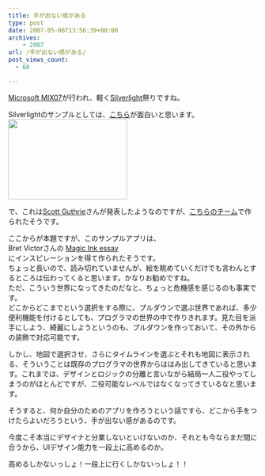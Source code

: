 ```yaml
---
title: 手が出ない感がある
type: post
date: 2007-05-06T13:56:39+00:00
archives:
    - 2007
url: /手が出ない感がある/
post_views_count:
  - 60

---
```

[Microsoft MIX07][1]が行われ、軽く[Silverlight][2]祭りですね。

Silverlightのサンプルとしては、[こちら][3]が面白いと思います。  
<a href="https://i0.wp.com/jqinglong.html.xdomain.jp/bimg/2005b6971e08_1429F/SilverlightAirlinesDemo%5B1%5D_1.png" atomicselection="true"><img style="border-top-width: 0px; border-left-width: 0px; border-bottom-width: 0px; border-right-width: 0px" height="162" src="https://i0.wp.com/jqinglong.html.xdomain.jp/bimg/2005b6971e08_1429F/SilverlightAirlinesDemo_1.png?resize=240%2C162" width="240" border="0" data-recalc-dims="1" /></a> 

で、これは[Scott Guthrie][4]さんが発表したようなのですが、[こちらのチーム][5]で作られたそうです。

ここからが本題ですが、このサンプルアプリは、  
Bret Victorさんの [Magic Ink essay][6]  
にインスピレーションを得て作られたそうです。  
ちょっと長いので、読み切れていませんが、絵を眺めていくだけでも言わんとするところは伝わってくると思います。かなりお勧めですね。  
ただ、こういう世界になってきたのだなと、ちょっと危機感を感じるのも事実です。  
どこからどこまでという選択をする際に、プルダウンで選ぶ世界であれば、多少便利機能を付けるとしても、プログラマの世界の中で作りきれます。見た目を派手にしよう、綺麗にしようというのも、プルダウンを作っておいて、その外からの装飾で対応可能です。

しかし、地図で選択させ、さらにタイムラインを選ぶとそれも地図に表示される、そういうことは既存のプログラマの世界からははみ出してきていると思います。これまでは、デザインとロジックの分離と言いながら結局一人二役やってしまうのがほとんどですが、二役可能なレベルではなくなってきているなと思います。

そうすると、何か自分のためのアプリを作ろうという話ですら、どこから手をつけたらよいだろうという、手が出ない感があるのです。

今度こそ本当にデザイナと分業しないといけないのか、それとも今ならまだ間に合うから、UIデザイン能力を一段上に高めるのか。

高めるしかないっしょ！一段上に行くしかないっしょ！！

 [1]: http://sessions.visitmix.com/default.asp
 [2]: http://silverlight.net/
 [3]: http://delay.members.winisp.net/SilverlightAirlinesDemo/
 [4]: http://weblogs.asp.net/scottgu/
 [5]: http://blogs.msdn.com/delay/archive/2007/05/01/the-web-just-got-even-better-silverlight-announced-at-mix07.aspx
 [6]: http://worrydream.com/MagicInk/